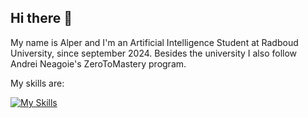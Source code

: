 ## Hi there 👋

My name is Alper and I'm an Artificial Intelligence Student at Radboud University, since september 2024. Besides the university I also follow Andrei Neagoie's ZeroToMastery program.

My skills are:

[![My Skills](https://skillicons.dev/icons?i=py,django,js,html,css)](https://skillicons.dev)





<!--
**Appie0904/appie0904** is a ✨ _special_ ✨ repository because its `README.md` (this file) appears on your GitHub profile.

Here are some ideas to get you started:

- 🔭 I’m currently working on ...
- 🌱 I’m currently learning ...
- 👯 I’m looking to collaborate on ...
- 🤔 I’m looking for help with ...
- 💬 Ask me about ...
- 📫 How to reach me: ...
- 😄 Pronouns: ...
- ⚡ Fun fact: ...
-->
